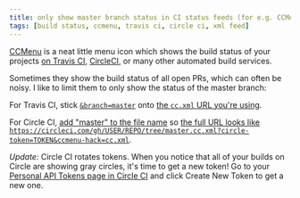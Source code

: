 ```yaml
---
title: only show master branch status in CI status feeds (for e.g. CCMenu)
tags: [build status, ccmenu, travis ci, circle ci, xml feed]
---
```


[CCMenu](http://ccmenu.org/) is a neat little menu icon which shows the build status of your projects [on Travis CI](http://docs.travis-ci.com/user/cc-menu/), [CircleCI](https://circleci.com/docs/polling-project-status), or many other automated build services.

Sometimes they show the build status of all open PRs, which can often be noisy. I like to limit them to only show the status of the master branch:

For Travis CI, stick [`&branch=master`](https://github.com/travis-ci/travis-api/commit/3f16100247e1baf2be97eb870afb26a542f23fcc) onto [the `cc.xml` URL you're using](http://docs.travis-ci.com/user/cc-menu/).

For Circle CI, [add "master" to the file name](https://circleci.com/docs/polling-project-status) so [the full URL looks like `https://circleci.com/gh/USER/REPO/tree/master.cc.xml?circle-token=TOKEN&ccmenu-hack=cc.xml`](https://circleci.com/docs/polling-project-status).

*Update:* Circle CI rotates tokens. When you notice that all of your builds on Circle are showing gray circles, it's time to get a new token! Go to your [Personal API Tokens page in Circle CI](https://circleci.com/account/api) and click Create New Token to get a new one.
